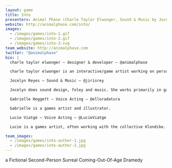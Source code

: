 ```yaml
---
layout: game
title: Into
presenters: Animal Phase (Charle Taylor Elwonger, Sound & Music by Jocelyn Reyes)
website: http://animalphase.com/into/
images:
  - /images/games/into-1.gif
  - /images/games/into-2.gif
  - /images/games/into-3.svg
team_website: http://animalphase.com
twitter: "@animalphase"
bio: |
  charle taylor elwonger — designer & developer — @animalphase

  charle taylor elwonger is an interactive/game artist working on personal projects through “Animal Phase”.

  Jocelyn Reyes — Sound & Music — @jirisrey

  Jocelyn does sound design, foley and music. She works primarily in games and interactive media.

  Gabrielle Hoggett — Voice Acting — @elloradatura

  Gabrielle is a games artist and illustrator.

  Lucie Viatgé — Voice Acting — @LucieViatge

  Lucie is a games artist, often working with the collective Klondike. She is currently finishing a games art program in France.

team_images:
  - /images/games/into-author-1.jpg
  - /images/games/into-author-2.jpg
---
```

a Fictional Second-Person Surreal Coming-Out-Of-Age Dramedy
